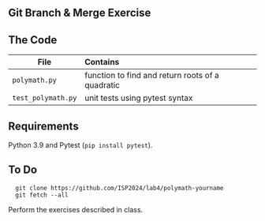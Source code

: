 ## Git Branch & Merge Exercise

## The Code

| File     | Contains                                |
|----------|:----------------------------------------|
|`polymath.py` | function to find and return roots of a quadratic |
|`test_polymath.py` | unit tests using pytest syntax |

## Requirements

Python 3.9 and Pytest (`pip install pytest`).

## To Do

```
  git clone https://github.com/ISP2024/lab4/polymath-yourname
  git fetch --all
```

Perform the exercises described in class.
